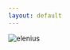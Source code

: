 ```yaml
---
layout: default
---
```


![elenius](http://www.gravatar.com/avatar/6f44a08675a6f1b08acc7755bc93aba9.png?s=100)
